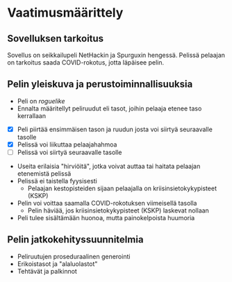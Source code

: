 # Vaatimusmäärittely

## Sovelluksen tarkoitus
Sovellus on seikkailupeli NetHackin ja Spurguxin hengessä. Pelissä pelaajan on tarkoitus saada COVID-rokotus, jotta läpäisee pelin.

## Pelin yleiskuva ja perustoiminnallisuuksia
- Peli on *roguelike*
- Ennalta määritellyt peliruudut eli tasot, joihin pelaaja etenee taso kerrallaan
- [x] Peli piirtää ensimmäisen tason ja ruudun josta voi siirtyä seuraavalle tasolle
- [x] Pelissä voi liikuttaa pelaajahahmoa
- [ ] Pelissä voi siirtyä seuraavalle tasolle
- Useita erilaisia "hirviöitä", jotka voivat auttaa tai haitata pelaajan etenemistä pelissä
- Pelissä ei taistella fyysisesti 
   - Pelaajan kestopisteiden sijaan pelaajalla on kriisinsietokykypisteet (KSKP)
- Pelin voi voittaa saamalla COVID-rokotuksen viimeisellä tasolla
   - Pelin häviää, jos kriisinsietokykypisteet (KSKP) laskevat nollaan
- Peli tulee sisältämään huonoa, mutta painokelpoista huumoria

## Pelin jatkokehityssuunnitelmia
- Peliruutujen proseduraalinen generointi
- Erikoistasot ja "alaluolastot"
- Tehtävät ja palkinnot
